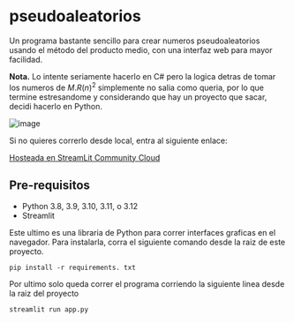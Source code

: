 # pseudoaleatorios

Un programa bastante sencillo para crear numeros pseudoaleatorios usando el método del producto medio, con una interfaz web para mayor facilidad.

**Nota.** Lo intente seriamente hacerlo en C# pero la logica detras de tomar los numeros de $M.R(n)^2$ simplemente no salia como queria, por lo que termine estresandome y considerando que hay un proyecto que sacar, decidi hacerlo en Python.

![image](https://github.com/user-attachments/assets/926a679d-f521-402a-aab4-d04026de1de5)


Si no quieres correrlo desde local, entra al siguiente enlace:

[Hosteada en StreamLit Community Cloud](https://pseudoaleatorios-a01285539.streamlit.app/)

## Pre-requisitos
- Python 3.8, 3.9, 3.10, 3.11, o 3.12
- Streamlit

Este ultimo es una libraria de Python para correr interfaces graficas en el navegador. Para instalarla, corra el siguiente comando desde la raiz de este proyecto.

```pip install -r requirements. txt```

Por ultimo solo queda correr el programa corriendo la siguiente linea desde la raiz del proyecto

```streamlit run app.py```

